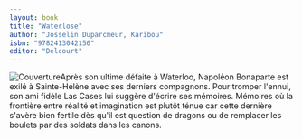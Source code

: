 ```yaml
---
layout: book
title: "Waterlose"
author: "Josselin Duparcmeur, Karibou"
isbn: "9782413042150"
editor: "Delcourt"
---
```

![Couverture](/img/9782413042150.jpg)Après son ultime défaite à Waterloo, Napoléon Bonaparte est exilé à Sainte-Hélène avec ses derniers compagnons. Pour tromper l'ennui, son ami fidèle Las Cases lui suggère d'écrire ses mémoires. Mémoires où la frontière entre réalité et imagination est plutôt ténue car cette dernière s'avère bien fertile dès qu'il est question de dragons ou de remplacer les boulets par des soldats dans les canons.
